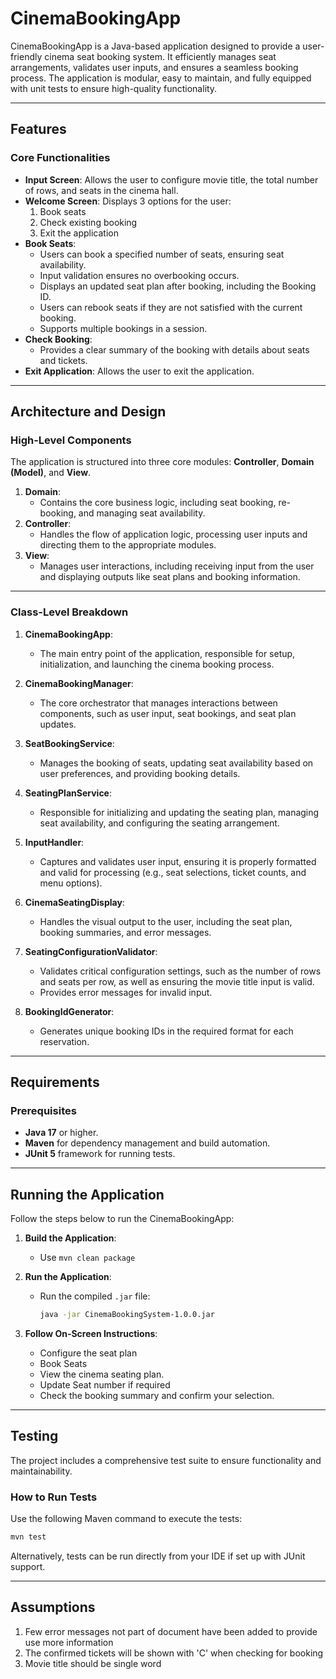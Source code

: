# CinemaBookingApp

CinemaBookingApp is a Java-based application designed to provide a user-friendly cinema seat booking system. It efficiently manages seat arrangements, validates user inputs, and ensures a seamless booking process. The application is modular, easy to maintain, and fully equipped with unit tests to ensure high-quality functionality.

---

## Features

### Core Functionalities

- **Input Screen**: Allows the user to configure movie title, the total number of rows, and seats in the cinema hall.
- **Welcome Screen**: Displays 3 options for the user:
  1. Book seats
  2. Check existing booking
  3. Exit the application
- **Book Seats**:
  - Users can book a specified number of seats, ensuring seat availability.
  - Input validation ensures no overbooking occurs.
  - Displays an updated seat plan after booking, including the Booking ID.
  - Users can rebook seats if they are not satisfied with the current booking.
  - Supports multiple bookings in a session.
- **Check Booking**:
  - Provides a clear summary of the booking with details about seats and tickets.
- **Exit Application**: Allows the user to exit the application.

---

## Architecture and Design

### High-Level Components

The application is structured into three core modules: **Controller**, **Domain (Model)**, and **View**.

1. **Domain**: 
   - Contains the core business logic, including seat booking, re-booking, and managing seat availability.
2. **Controller**: 
   - Handles the flow of application logic, processing user inputs and directing them to the appropriate modules.
3. **View**: 
   - Manages user interactions, including receiving input from the user and displaying outputs like seat plans and booking information.

---

### Class-Level Breakdown

1. **CinemaBookingApp**:
   - The main entry point of the application, responsible for setup, initialization, and launching the cinema booking process.

2. **CinemaBookingManager**:
   - The core orchestrator that manages interactions between components, such as user input, seat bookings, and seat plan updates.

3. **SeatBookingService**:
   - Manages the booking of seats, updating seat availability based on user preferences, and providing booking details.

4. **SeatingPlanService**:
   - Responsible for initializing and updating the seating plan, managing seat availability, and configuring the seating arrangement.

5. **InputHandler**:
   - Captures and validates user input, ensuring it is properly formatted and valid for processing (e.g., seat selections, ticket counts, and menu options).

6. **CinemaSeatingDisplay**:
   - Handles the visual output to the user, including the seat plan, booking summaries, and error messages.

7. **SeatingConfigurationValidator**:
   - Validates critical configuration settings, such as the number of rows and seats per row, as well as ensuring the movie title input is valid.
   - Provides error messages for invalid input.

8. **BookingIdGenerator**:
   - Generates unique booking IDs in the required format for each reservation.

---

## Requirements

### Prerequisites

- **Java 17** or higher.
- **Maven** for dependency management and build automation.
- **JUnit 5** framework for running tests.

---


## Running the Application

Follow the steps below to run the CinemaBookingApp:

1. **Build the Application**:
    - Use `mvn clean package` 

2. **Run the Application**:
    - Run the compiled `.jar` file:
      ```bash
      java -jar CinemaBookingSystem-1.0.0.jar
      ```

3. **Follow On-Screen Instructions**:
    - Configure the seat plan
    - Book Seats 
    - View the cinema seating plan.
    - Update Seat number if required
    - Check the booking summary and confirm your selection.

---

## Testing

The project includes a comprehensive test suite to ensure functionality and maintainability.

### How to Run Tests
Use the following Maven command to execute the tests:
```bash
mvn test
```
Alternatively, tests can be run directly from your IDE if set up with JUnit support.

---

## Assumptions
1. Few error messages not part of document have been added to provide use more information
2. The confirmed tickets will be shown with 'C' when checking for booking
3. Movie title should be single word

